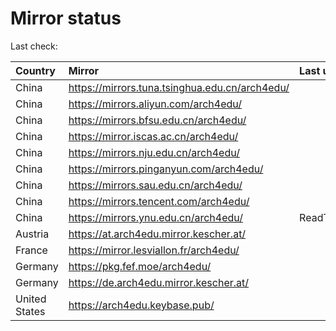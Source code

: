 <script src="./time.js"></script>
# Mirror status
Last check: <script type="text/javascript">localize(1667683193.0458405);</script>

|Country|Mirror|Last update|
|:------|:-----|:----------|
|China|https://mirrors.tuna.tsinghua.edu.cn/arch4edu/|<script type="text/javascript">localize(1667674070);</script>|
|China|https://mirrors.aliyun.com/arch4edu/|<script type="text/javascript">localize(1667633312);</script>|
|China|https://mirrors.bfsu.edu.cn/arch4edu/|<script type="text/javascript">localize(1667633312);</script>|
|China|https://mirror.iscas.ac.cn/arch4edu/|<script type="text/javascript">localize(1667633312);</script>|
|China|https://mirrors.nju.edu.cn/arch4edu/|<script type="text/javascript">localize(1667633312);</script>|
|China|https://mirrors.pinganyun.com/arch4edu/|<script type="text/javascript">localize(1667633312);</script>|
|China|https://mirrors.sau.edu.cn/arch4edu/|<script type="text/javascript">localize(1650446957);</script>|
|China|https://mirrors.tencent.com/arch4edu/|<script type="text/javascript">localize(1667633312);</script>|
|China|https://mirrors.ynu.edu.cn/arch4edu/|ReadTimeout|
|Austria|https://at.arch4edu.mirror.kescher.at/|<script type="text/javascript">localize(1667633312);</script>|
|France|https://mirror.lesviallon.fr/arch4edu/|<script type="text/javascript">localize(1667633312);</script>|
|Germany|https://pkg.fef.moe/arch4edu/|<script type="text/javascript">localize(1667633312);</script>|
|Germany|https://de.arch4edu.mirror.kescher.at/|<script type="text/javascript">localize(1667633312);</script>|
|United States|https://arch4edu.keybase.pub/|<script type="text/javascript">localize(1667633312);</script>|

<script src="./tablefilter/tablefilter.js"></script>
<script src="./table.js"></script>